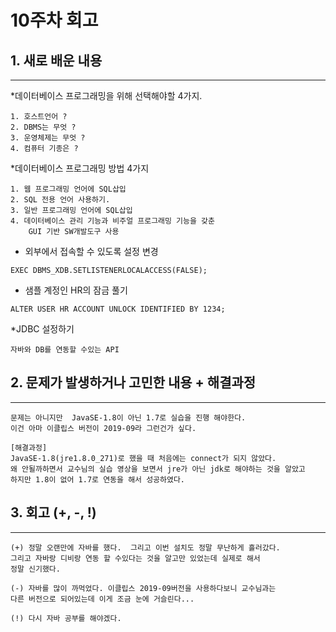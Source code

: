 # 10주차 회고

## 1. 새로 배운 내용
---

*데이터베이스 프로그래밍을 위해 선택해야할 4가지.
```
1. 호스트언어 ?
2. DBMS는 무엇 ?
3. 운영체제는 무엇 ?
4. 컴퓨터 기종은 ?
```

*데이터베이스 프로그래밍 방법 4가지
```
1. 웹 프로그래밍 언어에 SQL삽입
2. SQL 전용 언어 사용하기.
3. 일반 프로그래밍 언어에 SQL삽입
4. 데이터베이스 관리 기능과 비주얼 프로그래밍 기능을 갖춘 
    GUI 기반 SW개발도구 사용
```

* 외부에서 접속할 수 있도록 설정 변경
```
EXEC DBMS_XDB.SETLISTENERLOCALACCESS(FALSE);
```

* 샘플 계정인 HR의 잠금 풀기
```
ALTER USER HR ACCOUNT UNLOCK IDENTIFIED BY 1234;
```

*JDBC 설정하기
```
자바와 DB를 연동할 수있는 API
```

## 2. 문제가 발생하거나 고민한 내용 + 해결과정
---

```
문제는 아니지만  JavaSE-1.8이 아닌 1.7로 실습을 진행 해야한다.
이건 아마 이클립스 버전이 2019-09라 그런건가 싶다.

[해결과정]
JavaSE-1.8(jre1.8.0_271)로 했을 때 처음에는 connect가 되지 않았다.
왜 안될까하면서 교수님의 실습 영상을 보면서 jre가 아닌 jdk로 해야하는 것을 알았고
하지만 1.8이 없어 1.7로 연동을 해서 성공하였다.
```

## 3. 회고 (+, -, !)
---

```
(+) 정말 오랜만에 자바를 했다.  그리고 이번 설치도 정말 무난하게 흘러갔다.
그리고 자바랑 디비랑 연동 할 수있다는 것을 알고만 있었는데 실제로 해서 
정말 신기했다.
 
(-) 자바를 많이 까먹었다. 이클립스 2019-09버전을 사용하다보니 교수님과는
다른 버전으로 되어있는데 이게 조금 눈에 거슬린다...
   
(!) 다시 자바 공부를 해야겠다.
       
```